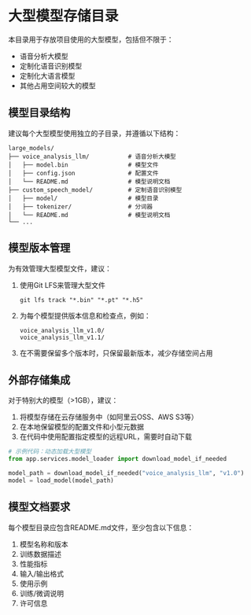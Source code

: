 # 大型模型存储目录

本目录用于存放项目使用的大型模型，包括但不限于：
- 语音分析大模型
- 定制化语音识别模型
- 定制化大语言模型
- 其他占用空间较大的模型

## 模型目录结构

建议每个大型模型使用独立的子目录，并遵循以下结构：

```
large_models/
├── voice_analysis_llm/           # 语音分析大模型
│   ├── model.bin                 # 模型文件
│   ├── config.json               # 配置文件
│   └── README.md                 # 模型说明文档
├── custom_speech_model/          # 定制语音识别模型
│   ├── model/                    # 模型目录
│   ├── tokenizer/                # 分词器
│   └── README.md                 # 模型说明文档
└── ...
```

## 模型版本管理

为有效管理大型模型文件，建议：

1. 使用Git LFS来管理大型文件
   ```
   git lfs track "*.bin" "*.pt" "*.h5"
   ```

2. 为每个模型提供版本信息和检查点，例如：
   ```
   voice_analysis_llm_v1.0/
   voice_analysis_llm_v1.1/
   ```

3. 在不需要保留多个版本时，只保留最新版本，减少存储空间占用

## 外部存储集成

对于特别大的模型（>1GB），建议：

1. 将模型存储在云存储服务中（如阿里云OSS、AWS S3等）
2. 在本地保留模型的配置文件和小型元数据
3. 在代码中使用配置指定模型的远程URL，需要时自动下载

```python
# 示例代码：动态加载大型模型
from app.services.model_loader import download_model_if_needed

model_path = download_model_if_needed("voice_analysis_llm", "v1.0")
model = load_model(model_path)
```

## 模型文档要求

每个模型目录应包含README.md文件，至少包含以下信息：

1. 模型名称和版本
2. 训练数据描述
3. 性能指标
4. 输入/输出格式
5. 使用示例
6. 训练/微调说明
7. 许可信息 